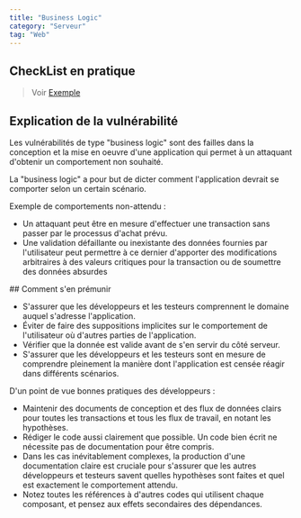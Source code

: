 ```yaml
---
title: "Business Logic"
category: "Serveur"
tag: "Web"
---
```


## CheckList en pratique

>Voir [Exemple](https://mis0ko.github.io/serverSide/writingFiles/businessLogicVulnExamples)

## Explication de la vulnérabilité
Les vulnérabilités de type "business logic" sont des failles dans la conception et la mise en oeuvre d'une application qui permet à un attaquant d'obtenir un comportement non souhaité.

La "business logic" a pour but de dicter comment l'application devrait se comporter selon un certain scénario.

Exemple de comportements non-attendu :
- Un attaquant peut être en mesure d'effectuer une transaction sans passer par le processus d'achat prévu.
- Une validation défaillante ou inexistante des données fournies par l'utilisateur peut permettre à ce dernier d'apporter des modifications arbitraires à des valeurs critiques pour la transaction ou de soumettre des données absurdes

## Comment s'en prémunir

- S'assurer que les développeurs et les testeurs comprennent le domaine auquel s'adresse l'application.
- Éviter de faire des suppositions implicites sur le comportement de l'utilisateur où d'autres parties de l'application.
- Vérifier que la donnée est valide avant de s'en servir du côté serveur.
- S'assurer que les développeurs et les testeurs sont en mesure de comprendre pleinement la manière dont l'application est censée réagir dans différents scénarios.

D'un point de vue bonnes pratiques des développeurs :
- Maintenir des documents de conception et des flux de données clairs pour toutes les transactions et tous les flux de travail, en notant les hypothèses.
- Rédiger le code aussi clairement que possible. Un code bien écrit ne nécessite pas de documentation pour être compris.
- Dans les cas inévitablement complexes, la production d'une documentation claire est cruciale pour s'assurer que les autres développeurs et testeurs savent quelles hypothèses sont faites et quel est exactement le comportement attendu.
- Notez toutes les références à d'autres codes qui utilisent chaque composant, et pensez aux effets secondaires des dépendances.













